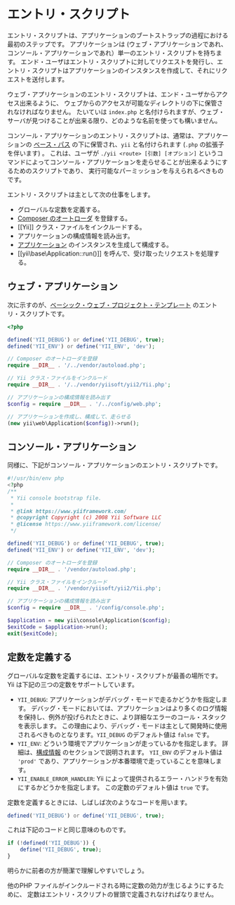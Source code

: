 エントリ・スクリプト
==================

エントリ・スクリプトは、アプリケーションのブートストラップの過程における最初のステップです。
アプリケーションは (ウェブ・アプリケーションであれ、コンソール・アプリケーションであれ）単一のエントリ・スクリプトを持ちます。
エンド・ユーザはエントリ・スクリプトに対してリクエストを発行し、エントリ・スクリプトはアプリケーションのインスタンスを作成して、それにリクエストを送付します。

ウェブ・アプリケーションのエントリ・スクリプトは、エンド・ユーザからアクセス出来るように、
ウェブからのアクセスが可能なディレクトリの下に保管されなければなりません。
たいていは `index.php` と名付けられますが、ウェブ・サーバが見つけることが出来る限り、どのような名前を使っても構いません。

コンソール・アプリケーションのエントリ・スクリプトは、通常は、アプリケーションの [ベース・パス](structure-applications.md) の下に保管され、`yii` と名付けられます (`.php` の拡張子を伴います) 。
これは、ユーザが `./yii <route> [引数] [オプション]` というコマンドによってコンソール・アプリケーションを走らせることが出来るようにするためのスクリプトであり、
実行可能なパーミッションを与えられるべきものです。

エントリ・スクリプトは主として次の仕事をします。

* グローバルな定数を定義する。
* [Composer のオートローダ](https://getcomposer.org/doc/01-basic-usage.md#autoloading) を登録する。
* [[Yii]] クラス・ファイルをインクルードする。
* アプリケーションの構成情報を読み出す。
* [アプリケーション](structure-applications.md) のインスタンスを生成して構成する。
* [[yii\base\Application::run()]] を呼んで、受け取ったリクエストを処理する。


## ウェブ・アプリケーション<span id="web-applications"></span>

次に示すのが、[ベーシック・ウェブ・プロジェクト・テンプレート](start-installation.md) のエントリ・スクリプトです。

```php
<?php

defined('YII_DEBUG') or define('YII_DEBUG', true);
defined('YII_ENV') or define('YII_ENV', 'dev');

// Composer のオートローダを登録
require __DIR__ . '/../vendor/autoload.php';

// Yii クラス・ファイルをインクルード
require __DIR__ . '/../vendor/yiisoft/yii2/Yii.php';

// アプリケーションの構成情報を読み出す
$config = require __DIR__ . '/../config/web.php';

// アプリケーションを作成し、構成して、走らせる
(new yii\web\Application($config))->run();
```


## コンソール・アプリケーション<span id="console-applications"></span>

同様に、下記がコンソール・アプリケーションのエントリ・スクリプトです。

```php
#!/usr/bin/env php
<?php
/**
 * Yii console bootstrap file.
 *
 * @link https://www.yiiframework.com/
 * @copyright Copyright (c) 2008 Yii Software LLC
 * @license https://www.yiiframework.com/license/
 */

defined('YII_DEBUG') or define('YII_DEBUG', true);
defined('YII_ENV') or define('YII_ENV', 'dev');

// Composer のオートローダを登録
require __DIR__ . '/vendor/autoload.php';

// Yii クラス・ファイルをインクルード
require __DIR__ . '/vendor/yiisoft/yii2/Yii.php';

// アプリケーションの構成情報を読み出す
$config = require __DIR__ . '/config/console.php';

$application = new yii\console\Application($config);
$exitCode = $application->run();
exit($exitCode);
```


## 定数を定義する<span id="defining-constants"></span>

グローバルな定数を定義するには、エントリ・スクリプトが最善の場所です。Yii は下記の三つの定数をサポートしています。

* `YII_DEBUG`: アプリケーションがデバッグ・モードで走るかどうかを指定します。
  デバッグ・モードにおいては、アプリケーションはより多くのログ情報を保持し、例外が投げられたときに、より詳細なエラーのコール・スタックを表示します。
  この理由により、デバッグ・モードは主として開発時に使用されるべきものとなります。`YII_DEBUG` のデフォルト値は `false` です。
* `YII_ENV`: どういう環境でアプリケーションが走っているかを指定します。
  詳細は、[構成情報](concept-configurations.md#environment-constants) のセクションで説明されます。
  `YII_ENV` のデフォルト値は `'prod'` であり、アプリケーションが本番環境で走っていることを意味します。
* `YII_ENABLE_ERROR_HANDLER`: Yii によって提供されるエラー・ハンドラを有効にするかどうかを指定します。
  この定数のデフォルト値は `true` です。

定数を定義するときには、しばしば次のようなコードを用います。

```php
defined('YII_DEBUG') or define('YII_DEBUG', true);
```

これは下記のコードと同じ意味のものです。

```php
if (!defined('YII_DEBUG')) {
    define('YII_DEBUG', true);
}
```

明らかに前者の方が簡潔で理解しやすいでしょう。

他のPHP ファイルがインクルードされる時に定数の効力が生じるようにするために、
定数はエントリ・スクリプトの冒頭で定義されなければなりません。

